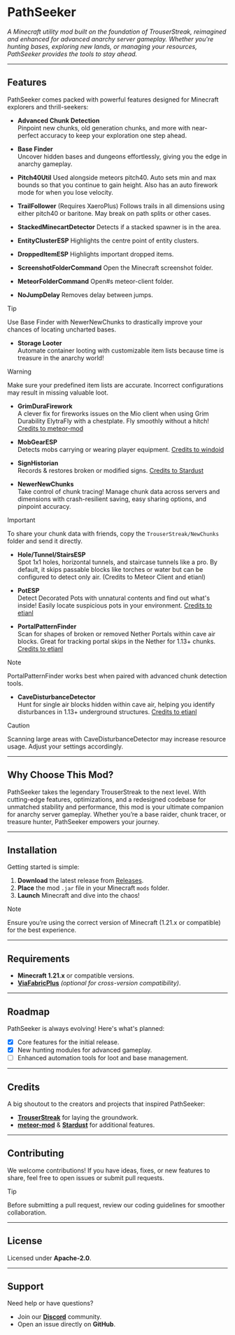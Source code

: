 # PathSeeker  
*A Minecraft utility mod built on the foundation of TrouserStreak, reimagined and enhanced for advanced anarchy server gameplay. Whether you're hunting bases, exploring new lands, or managing your resources, PathSeeker provides the tools to stay ahead.*  

---

## Features  
PathSeeker comes packed with powerful features designed for Minecraft explorers and thrill-seekers:  

- **Advanced Chunk Detection**  
  Pinpoint new chunks, old generation chunks, and more with near-perfect accuracy to keep your exploration one step ahead.  

- **Base Finder**  
  Uncover hidden bases and dungeons effortlessly, giving you the edge in anarchy gameplay.

- **Pitch40Util**
  Used alongside meteors pitch40. Auto sets min and max bounds so that you continue to gain height. Also has an auto firework mode for when you lose velocity.

- **TrailFollower** (Requires XaeroPlus)
Follows trails in all dimensions using either pitch40 or baritone. May break on path splits or other cases.

- **StackedMinecartDetector**
  Detects if a stacked spawner is in the area.
  
- **EntityClusterESP**
  Highlights the centre point of entity clusters.
  
- **DroppedItemESP**
  Highlights important dropped items.
  
- **ScreenshotFolderCommand**
   Open the Minecraft screenshot folder.
  
- **MeteorFolderCommand**
   Open#s meteor-client folder.

- **NoJumpDelay**
  Removes delay between jumps.

> [!TIP]  
> Use Base Finder with NewerNewChunks to drastically improve your chances of locating uncharted bases.

- **Storage Looter**  
  Automate container looting with customizable item lists because time is treasure in the anarchy world!  

> [!WARNING]  
> Make sure your predefined item lists are accurate. Incorrect configurations may result in missing valuable loot.

- **GrimDuraFirework**  
  A clever fix for fireworks issues on the Mio client when using Grim Durability ElytraFly with a chestplate. Fly smoothly without a hitch! [Credits to meteor-mod](https://github.com/miles352/meteor-stashhunting-addon/blob/master/src/main/java/com/example/addon/modules/GrimDuraFirework.java)
  
- **MobGearESP**  
  Detects mobs carrying or wearing player equipment. [Credits to windoid](https://github.com/windoid/MobGearESP/blob/master/src/main/java/com/mobgear/addon/modules/MobGearESP.java)

- **SignHistorian**  
  Records & restores broken or modified signs. [Credits to Stardust](https://github.com/0xTas/stardust/blob/64cd499c62d30be8e479b084a613e0c05b77c8d9/src/main/java/dev/stardust/modules/SignHistorian.java)  

- **NewerNewChunks**  
  Take control of chunk tracing! Manage chunk data across servers and dimensions with crash-resilient saving, easy sharing options, and pinpoint accuracy.  

> [!IMPORTANT]  
> To share your chunk data with friends, copy the `TrouserStreak/NewChunks` folder and send it directly.

- **Hole/Tunnel/StairsESP**  
  Spot 1x1 holes, horizontal tunnels, and staircase tunnels like a pro. By default, it skips passable blocks like torches or water but can be configured to detect only air. (Credits to Meteor Client and etianl)  

- **PotESP**  
  Detect Decorated Pots with unnatural contents and find out what's inside! Easily locate suspicious pots in your environment. [Credits to etianl](https://github.com/etianl/Trouser-Streak/blob/1.21.1/src/main/java/pwn/noobs/trouserstreak/modules/PotESP.java)  

- **PortalPatternFinder**  
  Scan for shapes of broken or removed Nether Portals within cave air blocks. Great for tracking portal skips in the Nether for 1.13+ chunks. [Credits to etianl](https://github.com/etianl/Trouser-Streak/blob/1.21.1/src/main/java/pwn/noobs/trouserstreak/modules/PortalPatternFinder.java)  

> [!NOTE]  
> PortalPatternFinder works best when paired with advanced chunk detection tools.

- **CaveDisturbanceDetector**  
  Hunt for single air blocks hidden within cave air, helping you identify disturbances in 1.13+ underground structures. [Credits to etianl](https://github.com/etianl/Trouser-Streak/blob/1.21.1/src/main/java/pwn/noobs/trouserstreak/modules/PortalPatternFinder.java)  

> [!CAUTION]  
> Scanning large areas with CaveDisturbanceDetector may increase resource usage. Adjust your settings accordingly.

---

## Why Choose This Mod?  
PathSeeker takes the legendary TrouserStreak to the next level. With cutting-edge features, optimizations, and a redesigned codebase for unmatched stability and performance, this mod is your ultimate companion for anarchy server gameplay. Whether you’re a base raider, chunk tracer, or treasure hunter, PathSeeker empowers your journey.  

---

## Installation  
Getting started is simple:  
1. **Download** the latest release from [Releases](https://github.com/FaxHack/PathSeeker/releases/).  
2. **Place** the mod `.jar` file in your Minecraft `mods` folder.  
3. **Launch** Minecraft and dive into the chaos!  

> [!NOTE]  
> Ensure you’re using the correct version of Minecraft (1.21.x or compatible) for the best experience.  

---

## Requirements  
- **Minecraft 1.21.x** or compatible versions.  
- [**ViaFabricPlus**](https://modrinth.com/mod/viafabricplus/versions?g=1.21.1&l=fabric&c=release) *(optional for cross-version compatibility)*.  

---

## Roadmap  
PathSeeker is always evolving! Here's what's planned:  
- [x] Core features for the initial release.  
- [x] New hunting modules for advanced gameplay.  
- [ ] Enhanced automation tools for loot and base management.  

---

## Credits  
A big shoutout to the creators and projects that inspired PathSeeker:  
- [**TrouserStreak**](https://github.com/etianl/Trouser-Streak) for laying the groundwork.  
- [**meteor-mod**](https://github.com/miles352/meteor-stashhunting-addon) & [**Stardust**](https://github.com/0xTas/stardust) for additional features.

---

## Contributing  
We welcome contributions! If you have ideas, fixes, or new features to share, feel free to open issues or submit pull requests.  

> [!TIP]  
> Before submitting a pull request, review our coding guidelines for smoother collaboration.  

---

## License  
Licensed under **Apache-2.0**.  

---

## Support  
Need help or have questions?  
- Join our **[Discord](https://discord.gg/SdH8ZF96mD)** community.  
- Open an issue directly on **GitHub**.  
